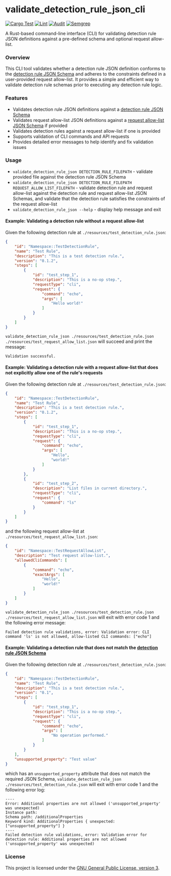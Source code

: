 # validate_detection_rule_json_cli

[![Cargo Test](https://github.com/msayson/validate_detection_rule_json_cli/actions/workflows/test.yaml/badge.svg?branch=main)](https://github.com/msayson/validate_detection_rule_json_cli/actions/workflows/test.yaml) [![Lint](https://github.com/msayson/validate_detection_rule_json_cli/actions/workflows/lint.yaml/badge.svg?branch=main)](https://github.com/msayson/validate_detection_rule_json_cli/actions/workflows/lint.yaml) [![Audit](https://github.com/msayson/validate_detection_rule_json_cli/actions/workflows/audit.yaml/badge.svg?branch=main)](https://github.com/msayson/validate_detection_rule_json_cli/actions/workflows/audit.yaml) [![Semgrep](https://github.com/msayson/validate_detection_rule_json_cli/actions/workflows/semgrep.yaml/badge.svg?branch=main)](https://github.com/msayson/validate_detection_rule_json_cli/actions/workflows/semgrep.yaml)

A Rust-based command-line interface (CLI) for validating detection rule JSON definitions against a pre-defined schema and optional request allow-list.

### Overview

This CLI tool validates whether a detection rule JSON definition conforms to the [detection rule JSON Schema](resources/detection_rule_schema.json) and adheres to the constraints defined in a user-provided request allow-list.  It provides a simple and efficient way to validate detection rule schemas prior to executing any detection rule logic.

### Features

* Validates detection rule JSON definitions against a [detection rule JSON Schema](resources/detection_rule_schema.json)
* Validates request allow-list JSON definitions against a [request allow-list JSON Schema](resources/request_allow_list_schema.json) if provided
* Validates detection rules against a request allow-list if one is provided
* Supports validation of CLI commands and API requests
* Provides detailed error messages to help identify and fix validation issues

### Usage

* `validate_detection_rule_json DETECTION_RULE_FILEPATH` - validate provided file against the detection rule JSON Schema
* `validate_detection_rule_json DETECTION_RULE_FILEPATH REQUEST_ALLOW_LIST_FILEPATH` - validate detection rule and request allow-list against the detection rule and request allow-list JSON Schemas, and validate that the detection rule satisfies the constraints of the request allow-list
* `validate_detection_rule_json --help` - display help message and exit

#### Example: Validating a detection rule without a request allow-list

Given the following detection rule at `./resources/test_detection_rule.json`:

```json
{
    "id": "Namespace::TestDetectionRule",
    "name": "Test Rule",
    "description": "This is a test detection rule.",
    "version": "0.1.2",
    "steps": [
        {
            "id": "test_step_1",
            "description": "This is a no-op step.",
            "requestType": "cli",
            "request": {
                "command": "echo",
                "args": [
                    "Hello world!"
                ]
            }
        }
    ]
}
```

`validate_detection_rule_json ./resources/test_detection_rule.json ./resources/test_request_allow_list.json` will succeed and print the message:

```
Validation successful.
```

#### Example: Validating a detection rule with a request allow-list that does not explicitly allow one of the rule's requests

Given the following detection rule at `./resources/test_detection_rule.json`:

```json
{
    "id": "Namespace::TestDetectionRule",
    "name": "Test Rule",
    "description": "This is a test detection rule.",
    "version": "0.1.2",
    "steps": [
        {
            "id": "test_step_1",
            "description": "This is a no-op step.",
            "requestType": "cli",
            "request": {
                "command": "echo",
                "args": [
                    "Hello",
                    "world!"
                ]
            }
        },
        {
            "id": "test_step_2",
            "description": "List files in current directory.",
            "requestType": "cli",
            "request": {
                "command": "ls"
            }
        }
    ]
}
```

and the following request allow-list at `./resources/test_request_allow_list.json`:

```json
{
    "id": "Namespace::TestRequestAllowList",
    "description": "Test request allow-list.",
    "allowedCliCommands": [
        {
            "command": "echo",
            "exactArgs": [
                "Hello",
                "world!"
            ]
        }
    ]
}
```

`validate_detection_rule_json ./resources/test_detection_rule.json ./resources/test_request_allow_list.json` will exit with error code 1 and the following error message:

```
Failed detection rule validations, error: Validation error: CLI command 'ls' is not allowed, allow-listed CLI commands: ["echo"]
```

#### Example: Validating a detection rule that does not match the [detection rule JSON Schema](resources/detection_rule_schema.json)

Given the following detection rule at `./resources/test_detection_rule.json`:

```json
{
    "id": "Namespace::TestDetectionRule",
    "name": "Test Rule",
    "description": "This is a test detection rule.",
    "version": "0.1",
    "steps": [
        {
            "id": "test_step_1",
            "description": "This is a no-op step.",
            "requestType": "cli",
            "request": {
                "command": "echo",
                "args": [
                    "No operation performed."
                ]
            }
        }
    ],
    "unsupported_property": "Test value"
}
```

which has an `unsupported_property` attribute that does not match the required JSON Schema, `validate_detection_rule_json ./resources/test_detection_rule.json` will exit with error code 1 and the following error log:

```
----
Error: Additional properties are not allowed ('unsupported_property' was unexpected)
Instance path:
Schema path: /additionalProperties
Keyword kind: AdditionalProperties { unexpected: ["unsupported_property"] }
----
Failed detection rule validations, error: Validation error for detection rule: Additional properties are not allowed ('unsupported_property' was unexpected)
```

### License

This project is licensed under the [GNU General Public License, version 3](LICENSE).